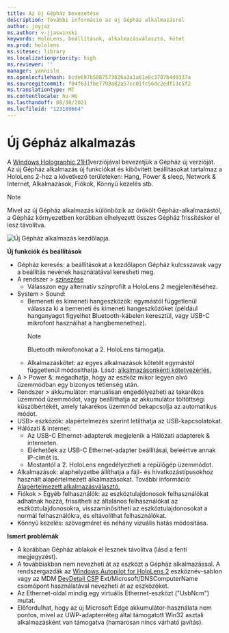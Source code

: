 ```yaml
---
title: Az új Gépház bevezetése
description: További információ az új Gépház alkalmazásról
author: joyjaz
ms.author: v-jjaswinski
keywords: HoloLens, beállítások, alkalmazásválasztó, kötet
ms.prod: hololens
ms.sitesec: library
ms.localizationpriority: high
ms.reviewer: ''
manager: yannisle
ms.openlocfilehash: bcde697b5887573826a3a1a61e8c3707b4d0337a
ms.sourcegitcommit: f04f631fbe7798a82a57cc01fc56dc2edf13c5f2
ms.translationtype: MT
ms.contentlocale: hu-HU
ms.lasthandoff: 08/30/2021
ms.locfileid: "123189664"
---
```

# <a name="new-settings-app"></a>Új Gépház alkalmazás

A [Windows Holographic 21H1](hololens-release-notes.md#windows-holographic-version-21h1)verziójával bevezetjük a Gépház új verzióját. Az új Gépház alkalmazás új funkciókat és kibővített beállításokat tartalmaz a HoloLens 2-hez a következő területeken: Hang, Power & sleep, Network & Internet, Alkalmazások, Fiókok, Könnyű kezelés stb.

> [!NOTE]
> Mivel az új Gépház alkalmazás különbözik az örökölt Gépház-alkalmazástól, a Gépház környezetben korábban elhelyezett összes Gépház frissítéskor el lesz távolítva.

![Új Gépház alkalmazás kezdőlapja.](images/new-settings-app.png)

**Új funkciók és beállítások**
- Gépház keresés: a beállításokat a kezdőlapon Gépház kulcsszavak vagy a beállítás nevének használatával keresheti meg.
- A rendszer > [színezése](hololens2-display.md#how-to-use-display-color-calibration)
    - Válasszon egy alternatív színprofilt a HoloLens 2 megjelenítéséhez.
- System > Sound:
  - Bemeneti és kimeneti hangeszközök: egymástól függetlenül válassza ki a bemeneti és kimeneti hangeszközöket (például hanganyagot figyelhet Bluetooth-kábelen keresztül, vagy USB-C mikrofont használhat a hangbemenethez).
    > [!NOTE]
    > Bluetooth mikrofonokat a 2. HoloLens támogatja.
  - Alkalmazáskötet: az egyes alkalmazások kötetét egymástól függetlenül módosíthatja. Lásd: [alkalmazásonkénti kötetvezérlés.](holographic-home.md#per-app-volume-control)
- A > Power &: megadhatja, hogy az eszköz mikor legyen alvó üzemmódban egy bizonyos tétlenség után.
- Rendszer > akkumulátor: manuálisan engedélyezheti az takarékos üzemmód üzemmódot, vagy beállíthatja az akkumulátor töltöttségi küszöbértékét, amely takarékos üzemmód bekapcsolja az automatikus módot.
- USB> eszközök: alapértelmezés szerint letilthatja az USB-kapcsolatokat.
- Hálózati & internet:
  - Az USB-C Ethernet-adapterek megjelenik a Hálózati adapterek & interneten.
  - Elérhetőek az USB-C Ethernet-adapter beállításai, beleértve annak IP-címét is.
  - Mostantól a 2. HoloLens engedélyezheti a repülőgép üzemmódot.
- Alkalmazások: alaphelyzetbe állíthatja a fájl- és hivatkozástípusokhoz használt alapértelmezett alkalmazásokat. További információ: [Alapértelmezett alkalmazásválasztó.](holographic-home.md#default-app-picker)
- Fiókok > Egyéb felhasználók: az eszköztulajdonosok felhasználókat adhatnak hozzá, frissítheti az általános felhasználókat az eszköztulajdonosokra, visszaminősítheti az eszköztulajdonosokat a normál felhasználókra, és eltávolíthat felhasználókat.
- Könnyű kezelés: szövegméret és néhány vizuális hatás módosítása.

**Ismert problémák**
- A korábban Gépház ablakok el lesznek távolítva (lásd a fenti megjegyzést).
- A továbbiakban nem nevezheti át az eszközt a Gépház alkalmazással. A rendszergazdák az [Windows Autopilot for HoloLens 2](hololens2-autopilot.md) eszköznév-sablon vagy az MDM [DevDetail CSP](/windows/client-management/mdm/devdetail-csp) Ext/Microsoft/DNSComputerName csomópont használatával nevezheti át az eszközöket.
- Az Ethernet-oldal mindig egy virtuális Ethernet-eszközt ("UsbNcm") mutat.
- Előfordulhat, hogy az új Microsoft Edge akkumulátor-használata nem pontos, mivel az UWP-adapterréteg által támogatott Win32 asztali alkalmazásként van támogatva (hamarosan nincs várható javítás).

